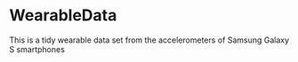 # WearableData
This is a tidy wearable data set from the accelerometers of Samsung Galaxy S smartphones
